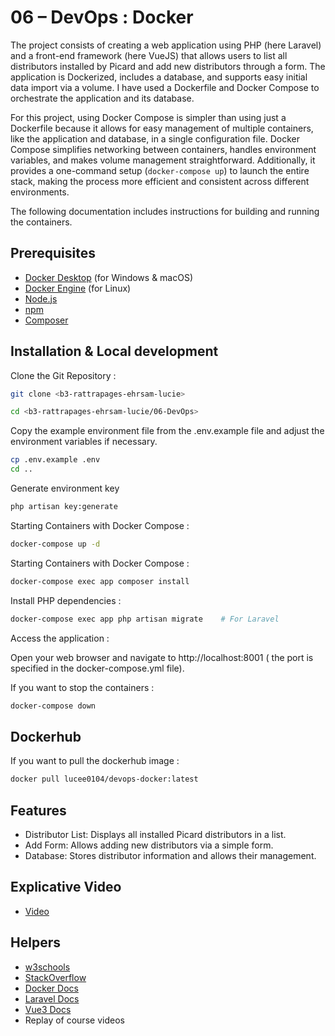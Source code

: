 # 06 – DevOps : Docker

The project consists of creating a web application using PHP (here Laravel) and a front-end framework (here VueJS) that allows users to list all distributors installed by Picard and add new distributors through a form. The application is Dockerized, includes a database, and supports easy initial data import via a volume.
I have used a Dockerfile and Docker Compose to orchestrate the application and its database.

For this project, using Docker Compose is simpler than using just a Dockerfile because it allows for easy management of multiple containers, like the application and database, in a single configuration file. Docker Compose simplifies networking between containers, handles environment variables, and makes volume management straightforward.
Additionally, it provides a one-command setup (`docker-compose up`) to launch the entire stack, making the process more efficient and consistent across different environments.

The following documentation includes instructions for building and running the containers.

## Prerequisites

-   [Docker Desktop](https://www.docker.com/products/docker-desktop/) (for Windows & macOS)
-   [Docker Engine](https://docs.docker.com/engine/) (for Linux)
-   [Node.js](https://nodejs.org/)
-   [npm](https://www.npmjs.com/)
-   [Composer]()

## Installation & Local development

Clone the Git Repository :

```bash
git clone <b3-rattrapages-ehrsam-lucie>

cd <b3-rattrapages-ehrsam-lucie/06-DevOps>
```

Copy the example environment file from the .env.example file and adjust the environment variables if necessary.

```bash
cp .env.example .env
cd ..
```

Generate environment key

```bash
php artisan key:generate
```

Starting Containers with Docker Compose :

```bash
docker-compose up -d
```

Starting Containers with Docker Compose :

```bash
docker-compose exec app composer install

```

Install PHP dependencies :

```bash
docker-compose exec app php artisan migrate    # For Laravel

```

Access the application :

Open your web browser and navigate to http://localhost:8001 ( the port is specified in the docker-compose.yml file).

If you want to stop the containers :

```bash
docker-compose down

```

## Dockerhub

If you want to pull the dockerhub image :

```bash
docker pull lucee0104/devops-docker:latest

```

## Features

-   Distributor List: Displays all installed Picard distributors in a list.
-   Add Form: Allows adding new distributors via a simple form.
-   Database: Stores distributor information and allows their management.

## Explicative Video

-   [Video]()

## Helpers

-   [w3schools](https://www.w3schools.com/)
-   [StackOverflow](https://stackoverflow.com/)
-   [Docker Docs](https://docs.docker.com/guides)
-   [Laravel Docs](https://laravel.com/docs/)
-   [Vue3 Docs](https://vuejs.org/guide/introduction.html)
-   Replay of course videos
